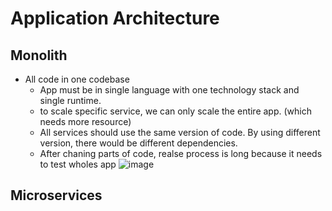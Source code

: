 # Application Architecture
## Monolith
* All code in one codebase
  * App must be in single language with one technology stack and single runtime.
  * to scale specific service, we can only scale the entire app. (which needs more resource)
  * All services should use the same version of code. By using different version, there would be different dependencies.
  * After chaning parts of code, realse process is long because it needs to test wholes app
![image](https://github.com/user-attachments/assets/249654d7-7e08-4ff3-b551-de6de8c20e38)



## Microservices
